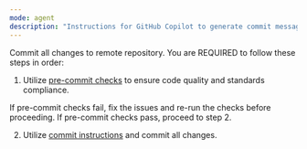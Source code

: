 ```yaml
---
mode: agent
description: "Instructions for GitHub Copilot to generate commit messages in ProxmoxMCP format"
---
```

Commit all changes to remote repository. You are REQUIRED to follow these steps in order:
1. Utilize [pre-commit checks](.github/instructions/pre-commit.instructions.md) to ensure code quality and standards compliance.

If pre-commit checks fail, fix the issues and re-run the checks before proceeding.
If pre-commit checks pass, proceed to step 2.

2. Utilize [commit instructions](.github/instructions/commit.instructions.md) and commit all changes.
